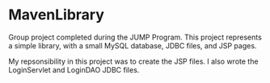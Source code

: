 # MavenLibrary
Group project completed during the JUMP Program. This project represents a simple library, with a small MySQL database, JDBC files, and JSP pages.
  
My repsonsibility in this project was to create the JSP files. I also wrote the LoginServlet and LoginDAO JDBC files.
